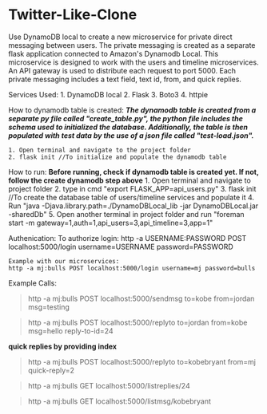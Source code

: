 # Twitter-Like-Clone
Use DynamoDB local to create a new microservice for private direct messaging between users. The private messaging
	is created as a separate flask application connected to Amazon's Dynamodb Local. This microservice is designed to work with the users and 
	timeline microservices. An API gateway is used to distribute each request to port 5000. Each private messaging
	includes a text field, text id, from, and quick replies.

Services Used:
	1. DynamoDB local
	2. Flask 
	3. Boto3
	4. httpie 

How to dynamodb table is created:
	***The dynamodb table is created from a separate py file called "create_table.py", the python file includes the schema used to initialized the database.
	Additionally, the table is then populated with test data by the use of a json file called "test-load.json".***
	
	1. Open terminal and navigate to the project folder
	2. flask init //To initialize and populate the dynamodb table

How to run:
	**Before running, check if dynamodb table is created yet. If not, follow the create dynamodb step above**
	1. Open terminal and navigate to project folder
	2. type in cmd "export FLASK_APP=api_users.py"
	3. flask init //To create the database table of users/timeline services and populate it
	4. Run "java -Djava.library.path=./DynamoDBLocal_lib -jar DynamoDBLocal.jar -sharedDb"
	5. Open another terminal in project folder and run "foreman start -m gateway=1,auth=1,api_users=3,api_timeline=3,app=1"

Authenication: 
	To authorize login:
	http -a USERNAME:PASSWORD POST localhost:5000/login username=USERNAME password=PASSWORD
	
	Example with our microservices:
	http -a mj:bulls POST localhost:5000/login username=mj password=bulls


Example Calls:
> http -a mj:bulls POST localhost:5000/sendmsg to=kobe from=jordan msg=testing

> http -a mj:bulls POST localhost:5000/replyto to=jordan from=kobe msg=hello reply-to-id=24

**quick replies by providing index**
> http -a mj:bulls POST localhost:5000/replyto to=kobebryant from=mj quick-reply=2

> http -a mj:bulls GET localhost:5000/listreplies/24

> http -a mj:bulls GET localhost:5000/listmsg/kobebryant
